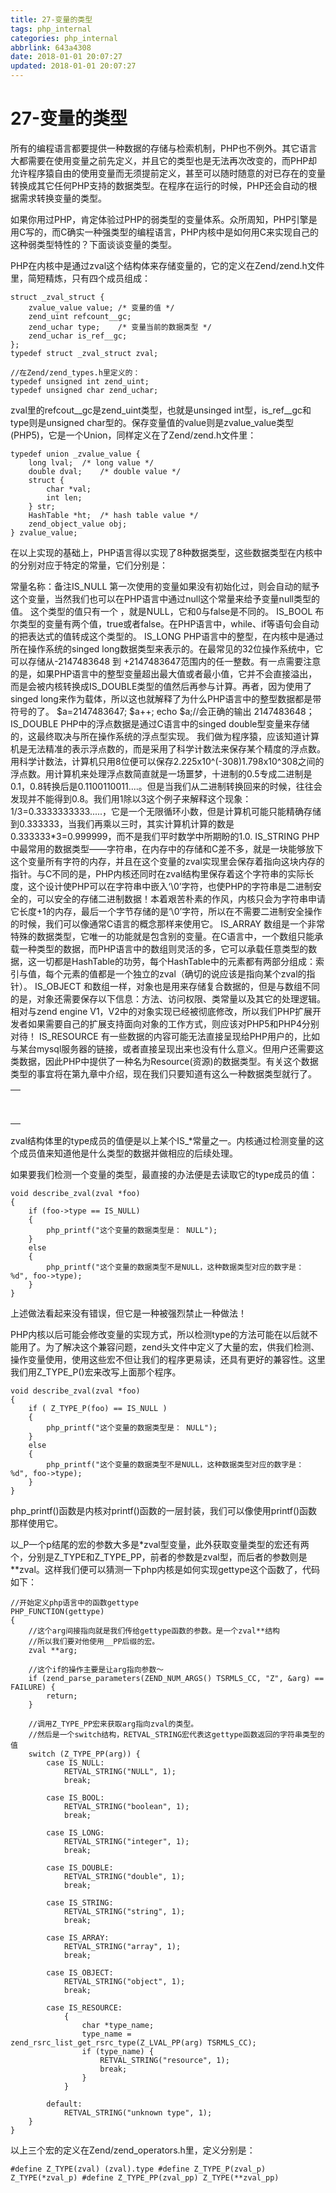 ```yaml
---
title: 27-变量的类型
tags: php_internal
categories: php_internal
abbrlink: 643a4308
date: 2018-01-01 20:07:27
updated: 2018-01-01 20:07:27
---
```


# 27-变量的类型
所有的编程语言都要提供一种数据的存储与检索机制，PHP也不例外。其它语言大都需要在使用变量之前先定义，并且它的类型也是无法再次改变的，而PHP却允许程序猿自由的使用变量而无须提前定义，甚至可以随时随意的对已存在的变量转换成其它任何PHP支持的数据类型。在程序在运行的时候，PHP还会自动的根据需求转换变量的类型。

如果你用过PHP，肯定体验过PHP的弱类型的变量体系。众所周知，PHP引擎是用C写的，而C确实一种强类型的编程语言，PHP内核中是如何用C来实现自己的这种弱类型特性的？下面谈谈变量的类型。

PHP在内核中是通过zval这个结构体来存储变量的，它的定义在Zend/zend.h文件里，简短精炼，只有四个成员组成：

    struct _zval_struct {
    	zvalue_value value;	/* 变量的值 */
    	zend_uint refcount__gc;
    	zend_uchar type;	/* 变量当前的数据类型 */
    	zend_uchar is_ref__gc;
    };
    typedef struct _zval_struct zval;

    //在Zend/zend_types.h里定义的：
    typedef unsigned int zend_uint;
    typedef unsigned char zend_uchar;

zval里的refcout__gc是zend_uint类型，也就是unsinged int型，is_ref__gc和type则是unsigned char型的。保存变量值的value则是zvalue_value类型(PHP5)，它是一个Union，同样定义在了Zend/zend.h文件里：

    typedef union _zvalue_value {
    	long lval;	/* long value */
    	double dval;	/* double value */
    	struct {
    		char *val;
    		int len;
    	} str;
    	HashTable *ht;	/* hash table value */
    	zend_object_value obj;
    } zvalue_value;

在以上实现的基础上，PHP语言得以实现了8种数据类型，这些数据类型在内核中的分别对应于特定的常量，它们分别是：

<table>
<td><tr>常量名称：</tr><tr>备注</tr></td>
<td><tr>IS_NULL</tr><tr>
第一次使用的变量如果没有初始化过，则会自动的赋予这个变量，当然我们也可以在PHP语言中通过null这个常量来给予变量null类型的值。 这个类型的值只有一个 ，就是NULL，它和0与false是不同的。
</tr></td>
<td><tr>IS_BOOL</tr><tr>
布尔类型的变量有两个值，true或者false。在PHP语言中，while、if等语句会自动的把表达式的值转成这个类型的。
</tr></td>
<td><tr>IS_LONG</tr><tr>
PHP语言中的整型，在内核中是通过所在操作系统的singed long数据类型来表示的。在最常见的32位操作系统中，它可以存储从-2147483648 到 +2147483647范围内的任一整数。有一点需要注意的是，如果PHP语言中的整型变量超出最大值或者最小值，它并不会直接溢出，而是会被内核转换成IS_DOUBLE类型的值然后再参与计算。再者，因为使用了singed long来作为载体，所以这也就解释了为什么PHP语言中的整型数据都是带符号的了。
$a=2147483647;
$a++;
echo $a;//会正确的输出	2147483648；
</tr></td>
<td><tr>IS_DOUBLE</tr><tr>
PHP中的浮点数据是通过C语言中的singed double型变量来存储的，这最终取决与所在操作系统的浮点型实现。 我们做为程序猿，应该知道计算机是无法精准的表示浮点数的，而是采用了科学计数法来保存某个精度的浮点数。用科学计数法，计算机只用8位便可以保存2.225x10^(-308)1.798x10^308之间的浮点数。用计算机来处理浮点数简直就是一场噩梦，十进制的0.5专成二进制是0.1，0.8转换后是0.1100110011....。但是当我们从二进制转换回来的时候，往往会发现并不能得到0.8。我们用1除以3这个例子来解释这个现象：1/3=0.3333333333.....，它是一个无限循环小数，但是计算机可能只能精确存储到0.333333，当我们再乘以三时，其实计算机计算的数是0.333333*3=0.999999，而不是我们平时数学中所期盼的1.0.
</tr></td>
<td><tr>IS_STRING</tr><tr>
PHP中最常用的数据类型——字符串，在内存中的存储和C差不多，就是一块能够放下这个变量所有字符的内存，并且在这个变量的zval实现里会保存着指向这块内存的指针。与C不同的是，PHP内核还同时在zval结构里保存着这个字符串的实际长度，这个设计使PHP可以在字符串中嵌入‘\0’字符，也使PHP的字符串是二进制安全的，可以安全的存储二进制数据！本着艰苦朴素的作风，内核只会为字符串申请它长度+1的内存，最后一个字节存储的是‘\0’字符，所以在不需要二进制安全操作的时候，我们可以像通常C语言的概念那样来使用它。
</tr></td>
<td><tr>IS_ARRAY</tr><tr>
数组是一个非常特殊的数据类型，它唯一的功能就是包含别的变量。在C语言中，一个数组只能承载一种类型的数据，而PHP语言中的数组则灵活的多，它可以承载任意类型的数据，这一切都是HashTable的功劳，每个HashTable中的元素都有两部分组成：索引与值，每个元素的值都是一个独立的zval（确切的说应该是指向某个zval的指针）。
</tr></td>
<td><tr>IS_OBJECT</tr><tr>
和数组一样，对象也是用来存储复合数据的，但是与数组不同的是，对象还需要保存以下信息：方法、访问权限、类常量以及其它的处理逻辑。相对与zend engine V1，V2中的对象实现已经被彻底修改，所以我们PHP扩展开发者如果需要自己的扩展支持面向对象的工作方式，则应该对PHP5和PHP4分别对待！
</tr></td>
<td><tr>IS_RESOURCE</tr><tr>
有一些数据的内容可能无法直接呈现给PHP用户的，比如与某台mysql服务器的链接，或者直接呈现出来也没有什么意义。但用户还需要这类数据，因此PHP中提供了一种名为Resource(资源)的数据类型。有关这个数据类型的事宜将在第九章中介绍，现在我们只要知道有这么一种数据类型就行了。
</tr></td>
</table>

zval结构体里的type成员的值便是以上某个IS_*常量之一。内核通过检测变量的这个成员值来知道他是什么类型的数据并做相应的后续处理。

如果要我们检测一个变量的类型，最直接的办法便是去读取它的type成员的值：

    void describe_zval(zval *foo)
    {
    	if (foo->type == IS_NULL)
    	{
    		php_printf("这个变量的数据类型是： NULL");
        }
        else
        {
            php_printf("这个变量的数据类型不是NULL，这种数据类型对应的数字是： %d", foo->type);
        }
    }

上述做法看起来没有错误，但它是一种被强烈禁止一种做法！

PHP内核以后可能会修改变量的实现方式，所以检测type的方法可能在以后就不能用了。为了解决这个兼容问题，zend头文件中定义了大量的宏，供我们检测、操作变量使用，使用这些宏不但让我们的程序更易读，还具有更好的兼容性。这里我们用Z_TYPE_P()宏来改写上面那个程序。

    void describe_zval(zval *foo)
    {
        if ( Z_TYPE_P(foo) == IS_NULL )
        {
            php_printf("这个变量的数据类型是： NULL");
        }
        else
        {
            php_printf("这个变量的数据类型不是NULL，这种数据类型对应的数字是： %d", foo->type);
        }
    }

php_printf()函数是内核对printf()函数的一层封装，我们可以像使用printf()函数那样使用它。

以_P一个p结尾的宏的参数大多是*zval型变量，此外获取变量类型的宏还有两个，分别是Z_TYPE和Z_TYPE_PP，前者的参数是zval型，而后者的参数则是**zval。这样我们便可以猜测一下php内核是如何实现gettype这个函数了，代码如下：

    //开始定义php语言中的函数gettype
    PHP_FUNCTION(gettype)
    {
    	//这个arg间接指向就是我们传给gettype函数的参数。是一个zval**结构
    	//所以我们要对他使用__PP后缀的宏。
    	zval **arg;

    	//这个if的操作主要是让arg指向参数～
    	if (zend_parse_parameters(ZEND_NUM_ARGS() TSRMLS_CC, "Z", &arg) == FAILURE) {
    		return;
    	}

    	//调用Z_TYPE_PP宏来获取arg指向zval的类型。
    	//然后是一个switch结构，RETVAL_STRING宏代表这gettype函数返回的字符串类型的值
    	switch (Z_TYPE_PP(arg)) {
    		case IS_NULL:
    			RETVAL_STRING("NULL", 1);
    			break;

    		case IS_BOOL:
    			RETVAL_STRING("boolean", 1);
    			break;

    		case IS_LONG:
    			RETVAL_STRING("integer", 1);
    			break;

    		case IS_DOUBLE:
    			RETVAL_STRING("double", 1);
    			break;

    		case IS_STRING:
    			RETVAL_STRING("string", 1);
    			break;

    		case IS_ARRAY:
    			RETVAL_STRING("array", 1);
    			break;

    		case IS_OBJECT:
    			RETVAL_STRING("object", 1);
    			break;

    		case IS_RESOURCE:
    			{
    				char *type_name;
    				type_name = zend_rsrc_list_get_rsrc_type(Z_LVAL_PP(arg) TSRMLS_CC);
    				if (type_name) {
    					RETVAL_STRING("resource", 1);
    					break;
    				}
    			}

    		default:
    			RETVAL_STRING("unknown type", 1);
    	}
    }

以上三个宏的定义在Zend/zend_operators.h里，定义分别是：

    #define Z_TYPE(zval) (zval).type #define Z_TYPE_P(zval_p) Z_TYPE(*zval_p) #define Z_TYPE_PP(zval_pp) Z_TYPE(**zval_pp)
